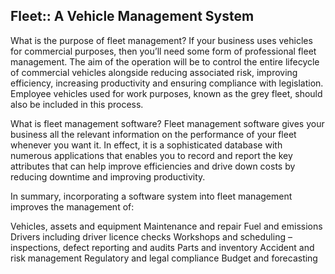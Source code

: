 ## Fleet:: A Vehicle Management System

What is the purpose of fleet management?
If your business uses vehicles for commercial purposes, then you’ll need some form of professional fleet management. The aim of the operation will be to control the entire lifecycle of commercial vehicles alongside reducing associated risk, improving efficiency, increasing productivity and ensuring compliance with legislation. Employee vehicles used for work purposes, known as the grey fleet, should also be included in this process.

What is fleet management software?
Fleet management software gives your business all the relevant information on the performance of your fleet whenever you want it. In effect, it is a sophisticated database with numerous applications that enables you to record and report the key attributes that can help improve efficiencies and drive down costs by reducing downtime and improving productivity.

In summary, incorporating a software system into fleet management improves the management of:

Vehicles, assets and equipment
Maintenance and repair
Fuel and emissions
Drivers including driver licence checks
Workshops and scheduling – inspections, defect reporting and audits
Parts and inventory
Accident and risk management
Regulatory and legal compliance
Budget and forecasting
